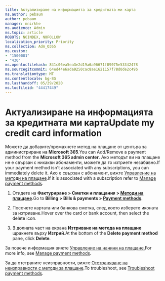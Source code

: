 ```yaml
---
title: Актуализиране на информацията за кредитната ми карта
ms.author: pebaum
author: pebaum
manager: mnirkhe
ms.audience: Admin
ms.topic: article
ROBOTS: NOINDEX, NOFOLLOW
localization_priority: Priority
ms.collection: Adm_O365
ms.custom:
- "1500001"
- "430"
ms.openlocfilehash: 841c06ea5ea3e2d19a6a96671f09075e53342478
ms.sourcegitcommit: 64ed44e6ada9250cac8ae1621157f78d0de2c49b
ms.translationtype: MT
ms.contentlocale: bg-BG
ms.lasthandoff: 05/29/2020
ms.locfileid: "44417449"
---
```

# <a name="update-my-credit-card-information"></a><span data-ttu-id="810ff-102">Актуализиране на информацията за кредитната ми карта</span><span class="sxs-lookup"><span data-stu-id="810ff-102">Update my credit card information</span></span>

<span data-ttu-id="810ff-103">Можете да добавите/премахнете метод на плащане от центъра за администриране на **Microsoft 365**.</span><span class="sxs-lookup"><span data-stu-id="810ff-103">You can Add/Remove a payment method from the **Microsoft 365 admin center**.</span></span> <span data-ttu-id="810ff-104">Ако методът ви на плащане не е свързан с никакви абонаменти, можете да го изтриете незабавно.</span><span class="sxs-lookup"><span data-stu-id="810ff-104">If your payment method isn't associated with any subscriptions, you can immediately delete it.</span></span> <span data-ttu-id="810ff-105">Ако е свързан с абонамент, вижте [Управление на методи на плащане](https://docs.microsoft.com/microsoft-365/commerce/billing-and-payments/manage-payment-methods).</span><span class="sxs-lookup"><span data-stu-id="810ff-105">If it is associated with a subscription refer to [Manage payment methods](https://docs.microsoft.com/microsoft-365/commerce/billing-and-payments/manage-payment-methods).</span></span>

1. <span data-ttu-id="810ff-106">Отидете на **Фактуриране > Сметки и плащания > [Методи на плащане](https://go.microsoft.com/fwlink/p/?linkid=2018806)**.</span><span class="sxs-lookup"><span data-stu-id="810ff-106">Go to **Billing > Bills & payments > [Payment methods](https://go.microsoft.com/fwlink/p/?linkid=2018806)**.</span></span>

2. <span data-ttu-id="810ff-107">Посочете картата или банкова сметка, след което изберете иконата за изтриване.</span><span class="sxs-lookup"><span data-stu-id="810ff-107">Hover over the card or bank account, then select the delete icon.</span></span>

3. <span data-ttu-id="810ff-108">В долната част на екрана **Изтриване на метода на плащане** щракнете върху **Изтрий**.</span><span class="sxs-lookup"><span data-stu-id="810ff-108">At the bottom of the **Delete payment method** pane, click **Delete**.</span></span>

<span data-ttu-id="810ff-109">За повече информация вижте [Управление на начини на плащане.](https://docs.microsoft.com/microsoft-365/commerce/billing-and-payments/manage-payment-methods)</span><span class="sxs-lookup"><span data-stu-id="810ff-109">For more info, see [Manage payment methods](https://docs.microsoft.com/microsoft-365/commerce/billing-and-payments/manage-payment-methods).</span></span>

<span data-ttu-id="810ff-110">За да отстраните неизправности, вижте [Отстраняване на неизправности с методи за плащане](https://docs.microsoft.com/microsoft-365/commerce/billing-and-payments/manage-payment-methods#troubleshoot-payment-methods).</span><span class="sxs-lookup"><span data-stu-id="810ff-110">To troubleshoot, see [Troubleshoot payment methods](https://docs.microsoft.com/microsoft-365/commerce/billing-and-payments/manage-payment-methods#troubleshoot-payment-methods).</span></span>
